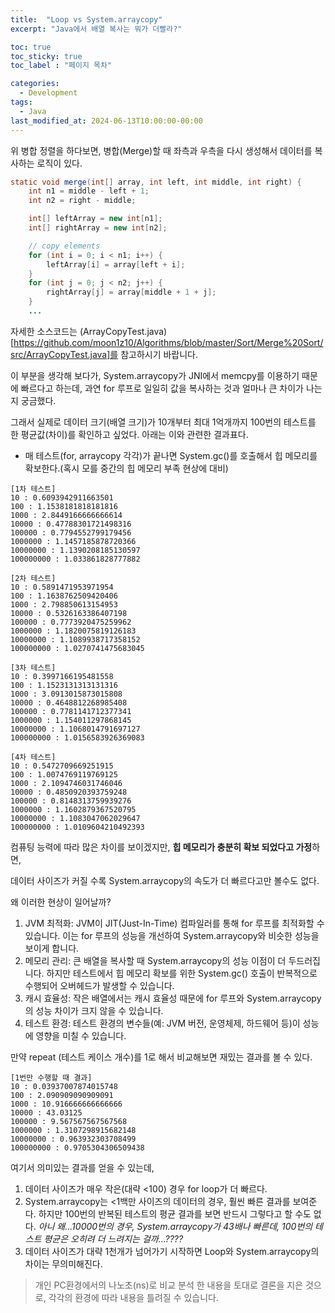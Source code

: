 ```yaml
---
title:  "Loop vs System.arraycopy"
excerpt: "Java에서 배열 복사는 뭐가 더빨라?"

toc: true
toc_sticky: true
toc_label : "페이지 목차"

categories:
  - Development
tags:
  - Java
last_modified_at: 2024-06-13T10:00:00-00:00
---
```


위 병합 정렬을 하다보면, 병합(Merge)할 때 좌측과 우측을 다시 생성해서 데이터를 복사하는 로직이 있다.

```java
static void merge(int[] array, int left, int middle, int right) {
    int n1 = middle - left + 1;
    int n2 = right - middle;

    int[] leftArray = new int[n1];
    int[] rightArray = new int[n2];

    // copy elements
    for (int i = 0; i < n1; i++) {
        leftArray[i] = array[left + i];
    }
    for (int j = 0; j < n2; j++) {
        rightArray[j] = array[middle + 1 + j];
    }
    ...
```

자세한 소스코드는 (ArrayCopyTest.java)[https://github.com/moon1z10/Algorithms/blob/master/Sort/Merge%20Sort/src/ArrayCopyTest.java]를 참고하시기 바랍니다.

이 부분을 생각해 보다가, System.arraycopy가 JNI에서 memcpy를 이용하기 때문에 빠르다고 하는데, 과연 for 루프로 일일히 값을 복사하는 것과 얼마나 큰 차이가 나는지 궁금했다.

그래서 실제로 데이터 크기(배열 크기)가 10개부터 최대 1억개까지 100번의 테스트를 한 평균값(차이)를 확인하고 싶었다.
아래는 이와 관련한 결과표다.

-  매 테스트(for, arraycopy 각각)가 끝나면 System.gc()를 호출해서 힙 메모리를 확보한다.(혹시 모를 중간의 힙 메모리 부족 현상에 대비)

```
[1차 테스트]
10 : 0.6093942911663501
100 : 1.1538181818181816
1000 : 2.8449166666666614
10000 : 0.47788301721498316
100000 : 0.7794552799179456
1000000 : 1.1457185878720366
10000000 : 1.1390208185130597
100000000 : 1.033861828777882

[2차 테스트]
10 : 0.5891471953971954
100 : 1.1638762509420406
1000 : 2.798850613154953
10000 : 0.5326163386407198
100000 : 0.7773920475259962
1000000 : 1.1820075819126183
10000000 : 1.1089938717358152
100000000 : 1.0270741475683045

[3차 테스트]
10 : 0.3997166195481558
100 : 1.1523131313131316
1000 : 3.0913015873015808
10000 : 0.4648812268985408
100000 : 0.7781141712377341
1000000 : 1.154011297868145
10000000 : 1.1068014791697127
100000000 : 1.0156583926369083

[4차 테스트]
10 : 0.5472709669251915
100 : 1.0074769119769125
1000 : 2.1094746031746046
10000 : 0.4850920393759248
100000 : 0.8148313759939276
1000000 : 1.1602879367520795
10000000 : 1.1083047062029647
100000000 : 1.0109604210492393
```

컴퓨팅 능력에 따라 많은 차이를 보이겠지만, **힙 메모리가 충분히 확보 되었다고 가정**하면,

데이터 사이즈가 커질 수록 System.arraycopy의 속도가 더 빠르다고만 볼수도 없다.

왜 이러한 현상이 일어날까?

1. JVM 최적화: JVM이 JIT(Just-In-Time) 컴파일러를 통해 for 루프를 최적화할 수 있습니다. 이는 for 루프의 성능을 개선하여 System.arraycopy와 비슷한 성능을 보이게 합니다.
2. 메모리 관리: 큰 배열을 복사할 때 System.arraycopy의 성능 이점이 더 두드러집니다. 하지만 테스트에서 힙 메모리 확보를 위한 System.gc() 호출이 반복적으로 수행되어 오버헤드가 발생할 수 있습니다.
3. 캐시 효율성: 작은 배열에서는 캐시 효율성 때문에 for 루프와 System.arraycopy의 성능 차이가 크지 않을 수 있습니다.
4. 테스트 환경: 테스트 환경의 변수들(예: JVM 버전, 운영체제, 하드웨어 등)이 성능에 영향을 미칠 수 있습니다.

만약 repeat (테스트 케이스 개수)를 1로 해서 비교해보면 재밌는 결과를 볼 수 있다.

```
[1번만 수행할 때 결과]
10 : 0.03937007874015748
100 : 2.090909090909091
1000 : 10.916666666666666
10000 : 43.03125
100000 : 9.567567567567568
1000000 : 1.3107298915682148
10000000 : 0.963932303708499
100000000 : 0.9705304306509438
```

여기서 의미있는 결과를 얻을 수 있는데,

1. 데이터 사이즈가 매우 작은(대략 <100) 경우 for loop가 더 빠르다.
2. System.arraycopy는 <1백만 사이즈의 데이터의 경우, 훨씬 빠른 결과를 보여준다. 하지만 100번의 반복된 테스트의 평균 결과를 보면 반드시 그렇다고 할 수도 없다.
   _아니 왜...10000번의 경우, System.arraycopy가 43배나 빠른데, 100번의 테스트 평균은 오히려 더 느려지는 걸까...????_
3. 데이터 사이즈가 대략 1천개가 넘어가기 시작하면 Loop와 System.arraycopy의 차이는 무의미해진다.

> 개인 PC환경에서의 나노초(ns)로 비교 분석 한 내용을 토대로 결론을 지은 것으로, 각각의 환경에 따라 내용을 틀려질 수 있습니다.
